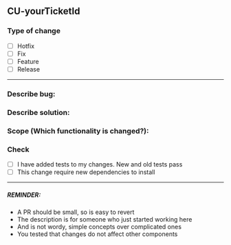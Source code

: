 ## __CU-yourTicketId__

### __Type of change__

- [ ] Hotfix
- [ ] Fix
- [ ] Feature
- [ ] Release

----

### __Describe bug:__



### __Describe solution:__



### __Scope (Which functionality is changed?):__



### __Check__
- [ ] I have added tests to my changes. New and old tests pass
- [ ] This change require new dependencies to install

---

##### __REMINDER:__
- A PR should be small, so is easy to revert
- The description is for someone who just started working here
- And is not wordy, simple concepts over complicated ones
- You tested that changes do not affect other components
